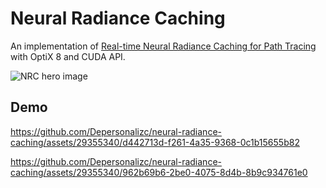 # Neural Radiance Caching

An implementation of [Real-time Neural Radiance Caching for Path Tracing](https://research.nvidia.com/publication/2021-06_real-time-neural-radiance-caching-path-tracing) with OptiX 8 and CUDA API.

![NRC hero image](./nrc/res/nrc.png)

## Demo

https://github.com/Depersonalizc/neural-radiance-caching/assets/29355340/d442713d-f261-4a35-9368-0c1b15655b82

https://github.com/Depersonalizc/neural-radiance-caching/assets/29355340/962b69b6-2be0-4075-8d4b-8b9c934761e0

